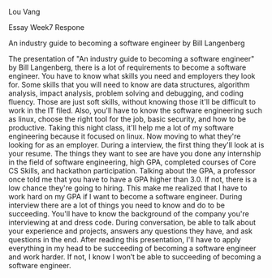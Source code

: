 Lou Vang

Essay Week7 Respone

An industry guide to becoming a software engineer by Bill Langenberg

  The presentation of "An industry guide to becoming a software engineer" by Bill Langenberg, there is a lot of requirements to become a software engineer. You have to know what skills you need and employers they look for. Some skills that you will need to know are data structures, algorithm analysis, impact analysis, problem solving and debugging, and coding fluency. Those are just soft skills, without knowing those it'll be difficult to work in the IT filed. Also, you'll have to know the software engineering such as linux, choose the right tool for the job, basic security, and how to be productive. Taking this night class, it'll help me a lot of my software engineering because it focused on linux. Now moving to what they're looking for as an employer. During a interview, the first thing they'll look at is your resume. The things they want to see are have you done any internship in the field of software engineering, high GPA, completed courses of Core CS Skills, and hackathon participation. Talking about the GPA, a professor once told me that you have to have a GPA higher than 3.0. If not, there is a low chance they're going to hiring. This make me realized that I have to work hard on my GPA if I want to become a software engineer. During interview there are a lot of things you need to know and do to be succeeding. You'll have to know the background of the company you're interviewing at and dress code.  During conversation, be able to talk about your experience and projects, answers any questions they have, and ask questions in the end. After reading this presentation, I'll have to apply everything in my head to be succeeding of becoming a software engineer and work harder. If not, I know I won’t be able to succeeding of becoming a software engineer.
